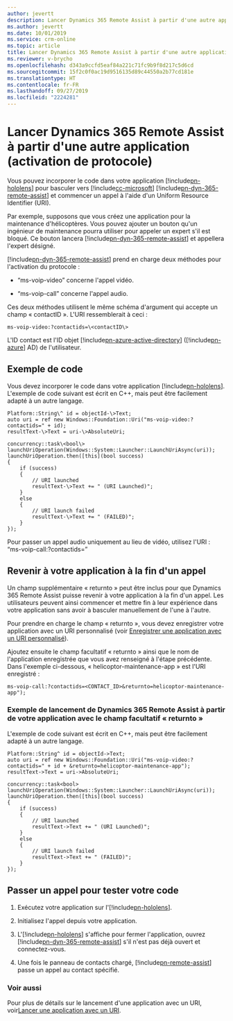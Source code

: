 ```yaml
---
author: jevertt
description: Lancer Dynamics 365 Remote Assist à partir d'une autre application (activation de protocole)
ms.author: jevertt
ms.date: 10/01/2019
ms.service: crm-online
ms.topic: article
title: Lancer Dynamics 365 Remote Assist à partir d'une autre application
ms.reviewer: v-brycho
ms.openlocfilehash: d343a9ccfd5eaf84a221c71fc9b9f8d217c5d6cd
ms.sourcegitcommit: 15f2c0f0ac19d9516135d89c44550a2b77cd181e
ms.translationtype: HT
ms.contentlocale: fr-FR
ms.lasthandoff: 09/27/2019
ms.locfileid: "2224281"
---
```

# <a name="launch-dynamics-365-remote-assist-from-another-app-protocol-activation"></a>Lancer Dynamics 365 Remote Assist à partir d'une autre application (activation de protocole)

Vous pouvez incorporer le code dans votre application [!include[pn-hololens](../includes/pn-hololens.md)] pour basculer vers [!include[cc-microsoft](../includes/cc-microsoft.md)] [!include[pn-dyn-365-remote-assist](../includes/pn-dyn-365-remote-assist.md)] et commencer un appel à l'aide d'un Uniform Resource Identifier (URI).

Par exemple, supposons que vous créez une application pour la maintenance d'hélicoptères. Vous pouvez ajouter un bouton qu'un ingénieur de maintenance pourra utiliser pour appeler un expert s'il est bloqué. Ce bouton lancera [!include[pn-dyn-365-remote-assist](../includes/pn-dyn-365-remote-assist.md)] et appellera l'expert désigné.

[!include[pn-dyn-365-remote-assist](../includes/pn-dyn-365-remote-assist.md)] prend en charge deux méthodes pour l'activation du protocole : 

-   “ms-voip-video” concerne l'appel vidéo.

-   “ms-voip-call” concerne l'appel audio.

Ces deux méthodes utilisent le même schéma d'argument qui accepte un champ « contactID ».
L'URI ressemblerait à ceci :

`
ms-voip-video:?contactids=\<contactID\>
`

L'ID contact est l'ID objet [!include[pn-azure-active-directory](../includes/pn-azure-active-directory.md)] ([!include[pn-azure](../includes/pn-azure.md)] AD) de l'utilisateur.

## <a name="code-example"></a>Exemple de code

Vous devez incorporer le code dans votre application [!include[pn-hololens](../includes/pn-hololens.md)]. L'exemple de code suivant est écrit en C++, mais peut être facilement adapté à un autre langage.

```
Platform::String\^ id = objectId-\>Text;
auto uri = ref new Windows::Foundation::Uri("ms-voip-video:?contactids=" + id);
resultText-\>Text = uri-\>AbsoluteUri; 

concurrency::task\<bool\> launchUriOperation(Windows::System::Launcher::LaunchUriAsync(uri));
launchUriOperation.then([this](bool success)   
{         
    if (success)         
    {             
        // URI launched  
        resultText-\>Text += " (URI Launched)"; 
    } 
    else         
    {             
        // URI launch failed             
        resultText-\>Text += " (FAILED)";
    }     
});  
```

Pour passer un appel audio uniquement au lieu de vidéo, utilisez l'URI : “ms-voip-call:?contactids=”

## <a name="return-to-your-app-at-the-end-of-a-call"></a>Revenir à votre application à la fin d'un appel

Un champ supplémentaire « returnto » peut être inclus pour que Dynamics 365 Remote Assist puisse revenir à votre application à la fin d'un appel. Les utilisateurs peuvent ainsi commencer et mettre fin à leur expérience dans votre application sans avoir à basculer manuellement de l'une à l'autre.

Pour prendre en charge le champ « returnto », vous devez enregistrer votre application avec un URI personnalisé (voir [Enregistrer une application avec un URI personnalisé](<https://docs.microsoft.com/windows/uwp/launch-resume/handle-uri-activation#step-1-specify-the-extension-point-in-the-package-manifest>)).

Ajoutez ensuite le champ facultatif « returnto » ainsi que le nom de l'application enregistrée que vous avez renseigné à l'étape précédente. Dans l'exemple ci-dessous, « helicoptor-maintenance-app » est l'URI enregistré :

`
ms-voip-call:?contactids=<CONTACT_ID>&returnto=helicoptor-maintenance-app");
`

### <a name="example-of-launching-dynamics-365-remote-assist-from-your-app-with-optional-returnto-field"></a>Exemple de lancement de Dynamics 365 Remote Assist à partir de votre application avec le champ facultatif « returnto »

L'exemple de code suivant est écrit en C++, mais peut être facilement adapté à un autre langage.

```
Platform::String^ id = objectId->Text;
auto uri = ref new Windows::Foundation::Uri("ms-voip-video:?contactids=" + id + &returnto=helicoptor-maintenance-app");
resultText->Text = uri->AbsoluteUri; 

concurrency::task<bool> launchUriOperation(Windows::System::Launcher::LaunchUriAsync(uri));
launchUriOperation.then([this](bool success)   
{         
    if (success)         
    {             
        // URI launched  
        resultText->Text += " (URI Launched)"; 
    } 
    else         
    {             
        // URI launch failed             
        resultText->Text += " (FAILED)";
    }     
});  
```

## <a name="place-a-call-to-test-your-code"></a>Passer un appel pour tester votre code

1.  Exécutez votre application sur l'[!include[pn-hololens](../includes/pn-hololens.md)].

2.  Initialisez l'appel depuis votre application.

3.  L'[!include[pn-hololens](../includes/pn-hololens.md)] s'affiche pour fermer l'application, ouvrez [!include[pn-dyn-365-remote-assist](../includes/pn-dyn-365-remote-assist.md)] s'il n'est pas déjà ouvert et connectez-vous.

4.  Une fois le panneau de contacts chargé, [!include[pn-remote-assist](../includes/pn-remote-assist.md)] passe un appel au contact spécifié.

### <a name="see-also"></a>Voir aussi

Pour plus de détails sur le lancement d'une application avec un URI, voir[Lancer une application avec un URI](<https://docs.microsoft.com/windows/uwp/launch-resume/launch-app-with-uri>).
